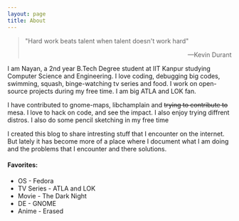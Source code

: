 ```yaml
---
layout: page
title: About
---
```

<blockquote><p> "Hard work beats talent when talent doesn't work hard"
<p style="text-align:right"> —Kevin Durant</p></p></blockquote>

I am Nayan, a 2nd year B.Tech Degree student at IIT Kanpur studying Computer Science and Engineering. I love coding, debugging big codes, swimming, squash, binge-watching tv series and food. I work on open-source projects during my free time. I am big ATLA and LOK fan.

I have contributed to gnome-maps, libchamplain and ~~trying to contribute to~~ mesa. I love to hack on code, and see the impact. I also enjoy trying diffrent distros. I also do some pencil sketching in my free time

I created this blog to share intresting stuff that I encounter on the internet. But lately it has become more of a place where I document what
I am doing and the problems that I encounter and there solutions. 
<h4>Favorites:</h4>
<ul style="list-style-type:disc">
  <li>OS - Fedora</li>
  <li>TV Series - ATLA and LOK</li>
  <li>Movie - The Dark Night</li>
  <li>DE - GNOME</li>
  <li>Anime - Erased</li>
</ul>

